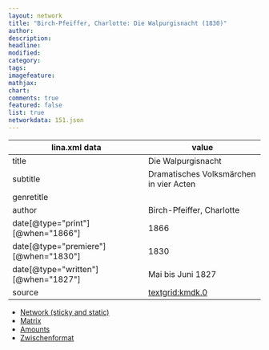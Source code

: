 ```yaml
---
layout: network
title: "Birch-Pfeiffer, Charlotte: Die Walpurgisnacht (1830)"
author:
description:
headline:
modified:
category:
tags:
imagefeature: 
mathjax: 
chart: 
comments: true
featured: false
list: true
networkdata: 151.json
---
```

lina.xml data  | value
------------- | -------------
title|Die Walpurgisnacht
subtitle|Dramatisches Volksmärchen in vier Acten
genretitle|
author|Birch-Pfeiffer, Charlotte
date[@type="print"][@when="1866"]|1866
date[@type="premiere"][@when="1830"]|1830
date[@type="written"][@when="1827"]|Mai bis Juni 1827
source|[textgrid:kmdk.0](https://textgridlab.org/1.0/tgcrud-public/rest/textgrid:kmdk.0/data)



* [Network (sticky and static)](/network151)
* [Matrix](/matrix151)
* [Amounts](/amounts151)
* [Zwischenformat](/lina151 )
